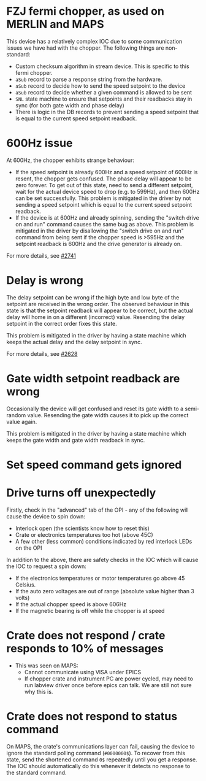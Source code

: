 # FZJ fermi chopper, as used on MERLIN and MAPS

This device has a relatively complex IOC due to some communication issues we have had with the chopper. The following things are non-standard:
- Custom checksum algorithm in stream device. This is specific to this fermi chopper.
- `aSub` record to parse a response string from the hardware.
- `aSub` record to decide how to send the speed setpoint to the device
- `aSub` record to decide whether a given command is allowed to be sent
- `SNL` state machine to ensure that setpoints and their readbacks stay in sync (for both gate width and phase delay)
- There is logic in the DB records to prevent sending a speed setpoint that is equal to the current speed setpoint readback.

# 600Hz issue

At 600Hz, the chopper exhibits strange behaviour:
- If the speed setpoint is already 600Hz and a speed setpoint of 600Hz is resent, the chopper gets confused. The phase delay will appear to be zero forever. To get out of this state, need to send a different setpoint, wait for the actual device speed to drop (e.g. to 599Hz), and then 600Hz can be set successfully. This problem is mitigated in the driver by not sending a speed setpoint which is equal to the current speed setpoint readback.
- If the device is at 600Hz and already spinning, sending the "switch drive on and run" command causes the same bug as above. This problem is mitigated in the driver by disallowing the "switch drive on and run" command from being sent if the chopper speed is >595Hz and the setpoint readback is 600Hz and the drive generator is already on.

For more details, see [#2741](https://github.com/ISISComputingGroup/IBEX/issues/2741)

# Delay is wrong

The delay setpoint can be wrong if the high byte and low byte of the setpoint are received in the wrong order. The observed behaviour in this state is that the setpoint readback will appear to be correct, but the actual delay will home in on a different (incorrect) value. Resending the delay setpoint in the correct order fixes this state.

This problem is mitigated in the driver by having a state machine which keeps the actual delay and the delay setpoint in sync.

For more details, see [#2628](https://github.com/ISISComputingGroup/IBEX/issues/2628)

# Gate width setpoint readback are wrong

Occasionally the device will get confused and reset its gate width to a semi-random value. Resending the gate width causes it to pick up the correct value again.

This problem is mitigated in the driver by having a state machine which keeps the gate width and gate width readback in sync.

# Set speed command gets ignored



# Drive turns off unexpectedly

Firstly, check in the "advanced" tab of the OPI - any of the following will cause the device to spin down:
- Interlock open (the scientists know how to reset this)
- Crate or electronics temperatures too hot (above 45C)
- A few other (less common) conditions indicated by red interlock LEDs on the OPI

In addition to the above, there are safety checks in the IOC which will cause the IOC to request a spin down:
- If the electronics temperatures or motor temperatures go above 45 Celsius.
- If the auto zero voltages are out of range (absolute value higher than 3 volts)
- If the actual chopper speed is above 606Hz
- If the magnetic bearing is off while the chopper is at speed

# Crate does not respond / crate responds to 10% of messages

- This was seen on MAPS:
  * Cannot communicate using VISA under EPICS
  * If chopper crate and instrument PC are power cycled, may need to run labview driver once before epics can talk. We are still not sure why this is.

# Crate does not respond to status command

On MAPS, the crate's communications layer can fail, causing the device to ignore the standard polling command (`#0000000$`). To recover from this state, send the shortened command `0$` repeatedly until you get a response. The IOC should automatically do this whenever it detects no response to the standard command.